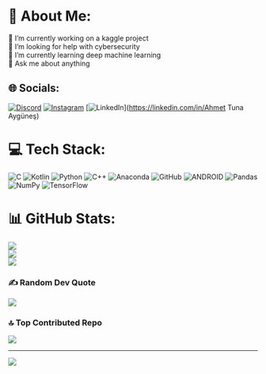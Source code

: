 # 💫 About Me:
🔭 I’m currently working on a kaggle project<br>🤝 I’m looking for help with cybersecurity<br>🌱 I’m currently learning deep machine learning<br>💬 Ask me about anything<br>


## 🌐 Socials:
[![Discord](https://img.shields.io/badge/Discord-%237289DA.svg?logo=discord&logoColor=white)](https://discord.gg/alonn) [![Instagram](https://img.shields.io/badge/Instagram-%23E4405F.svg?logo=Instagram&logoColor=white)](https://instagram.com/tuna.aygs) [![LinkedIn](https://img.shields.io/badge/LinkedIn-%230077B5.svg?logo=linkedin&logoColor=white)](https://linkedin.com/in/Ahmet Tuna Aygüneş) 

# 💻 Tech Stack:
![C](https://img.shields.io/badge/c-%2300599C.svg?style=for-the-badge&logo=c&logoColor=white) ![Kotlin](https://img.shields.io/badge/kotlin-%230095D5.svg?style=for-the-badge&logo=kotlin&logoColor=white) ![Python](https://img.shields.io/badge/python-3670A0?style=for-the-badge&logo=python&logoColor=ffdd54) ![C++](https://img.shields.io/badge/c++-%2300599C.svg?style=for-the-badge&logo=c%2B%2B&logoColor=white) ![Anaconda](https://img.shields.io/badge/Anaconda-%2344A833.svg?style=for-the-badge&logo=anaconda&logoColor=white) ![GitHub](https://img.shields.io/badge/GitHub-%23121011.svg?style=for-the-badge&logo=github&logoColor=white) ![ANDROID](https://img.shields.io/badge/android-%2320232a.svg?style=for-the-badge&logo=android&logoColor=%a4c639) ![Pandas](https://img.shields.io/badge/pandas-%23150458.svg?style=for-the-badge&logo=pandas&logoColor=white) ![NumPy](https://img.shields.io/badge/numpy-%23013243.svg?style=for-the-badge&logo=numpy&logoColor=white) ![TensorFlow](https://img.shields.io/badge/TensorFlow-%23FF6F00.svg?style=for-the-badge&logo=TensorFlow&logoColor=white)
# 📊 GitHub Stats:
![](https://github-readme-stats.vercel.app/api?username=ahmetuna&theme=vue-dark&hide_border=false&include_all_commits=false&count_private=false)<br/>
![](https://github-readme-streak-stats.herokuapp.com/?user=ahmetuna&theme=vue-dark&hide_border=false)<br/>
![](https://github-readme-stats.vercel.app/api/top-langs/?username=ahmetuna&theme=vue-dark&hide_border=false&include_all_commits=false&count_private=false&layout=compact)

### ✍️ Random Dev Quote
![](https://quotes-github-readme.vercel.app/api?type=horizontal&theme=tokyonight)

### 🔝 Top Contributed Repo
![](https://github-contributor-stats.vercel.app/api?username=ahmetuna&limit=5&theme=dark&combine_all_yearly_contributions=true)

---
[![](https://visitcount.itsvg.in/api?id=ahmetuna&icon=2&color=0)](https://visitcount.itsvg.in)

<!-- Proudly created with GPRM ( https://gprm.itsvg.in ) -->
